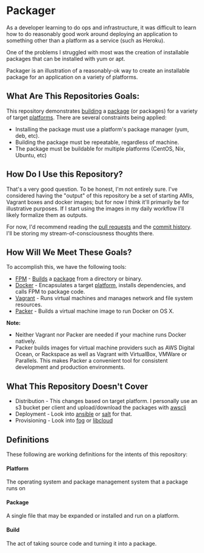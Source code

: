 # Packager
As a developer learning to do ops and infrastructure, it was difficult to learn
how to do reasonably good work around deploying an application to something
other than a platform as a service (such as Heroku).

One of the problems I struggled with most was the creation of installable
packages that can be installed with yum or apt.

Packager is an illustration of a reasonably-ok way to create an installable
package for an application on a variety of platforms.

## What Are This Repositories Goals:
This repository demonstrates [building](#build) a [package](#package) (or
packages) for a variety of target [platforms](#platform). There are several
constraints being applied:

* Installing the package must use a platform's package manager (yum, deb, etc).
* Building the package must be repeatable, regardless of machine.
* The package must be buildable for multiple platforms (CentOS, Nix, Ubuntu,
  etc)

## How Do I Use this Repository?
That's a very good question. To be honest, I'm not entirely sure. I've
considered having the "output" of this repository be a set of starting AMIs,
Vagrant boxes and docker images; but for now I think it'll primarily be for
illustrative purposes. If I start using the images in my daily workflow I'll
likely formalize them as outputs.

For now, I'd recommend reading the [pull
requests](https://github.com/zspencer/packager/pulls?q=is%3Apr+is%3Aclosed)
and the [commit history](https://github.com/zspencer/packager/commits/master). I'll be storing my
stream-of-consciousness thoughts there.

## How Will We Meet These Goals?
To accomplish this, we have the following tools:

* [FPM](https://github.com/jordansissel/fpm) - [Builds](#build) a
  [package](#package) from a directory or binary.
* [Docker](https://github.com/docker/docker) - Encapsulates a target
  [platform](#platform), installs dependencies, and calls FPM to package code.
* [Vagrant](https://github.com/mitchellh/vagrant) - Runs virtual machines and
  manages network and file system resources.
* [Packer](https://github.com/mitchellh/packer) - Builds a virtual machine image
  to run Docker on OS X.

**Note:**

* Neither Vagrant nor Packer are needed if your machine runs Docker natively.
* Packer builds images for virtual machine providers such as AWS Digital Ocean,
  or Rackspace as well as Vagrant with VirtualBox, VMWare or Parallels. This
  makes Packer a convenient tool for consistent development and production
  environments.

## What This Repository Doesn't Cover

* Distribution - This changes based on target platform. I personally use an s3
  bucket per client and upload/download the packages with
  [awscli](/http://aws.amazon.com/cli/)
* Deployment   - Look into [ansible](https://github.com/ansible/ansible) or
  [salt](https://github.com/saltstack/salt) for that.
* Provisioning - Look into [fog](https://github.com/fog/fog) or
  [libcloud](https://github.com/apache/libcloud)


## Definitions
These following are working definitions for the intents of this repository:

#### Platform
The operating system and package management system that a package runs on

#### Package
A single file that may be expanded or installed and run on a platform.

#### Build
The act of taking source code and turning it into a package.

